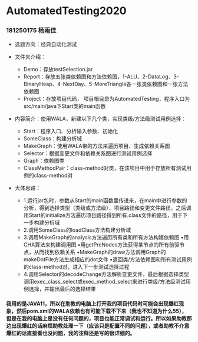# AutomatedTesting2020

### 181250175 杨雨佳

- 选题方向：经典自动化测试

- 文件夹介绍：
  - Demo：存放testSelection.jar
  - Report：存放五张类依赖图和方法依赖图，1-ALU、2-DataLog、3-BinaryHeap、4-NextDay、5-MoreTriangle各一张类依赖图和一张方法依赖图
  - Project：存放项目代码， 项目根目录为AutomatedTesting，程序入口为src/main/java下Start类的main函数

- 内容简介：使用WALA，新建以下几个类，实现类级/方法级测试用例选择：
  - Start：程序入口、分析输入参数、初始化
  - SomeClass：构建分析域
  - MakeGraph：使用WALA带的方法来遍历项目、生成依赖关系图
  - Selector：根据变更文件和依赖关系图进行测试用例选择
  - Graph：依赖图类
  - ClassMethodPair：class-method对类，在该项目中用于存放所有测试用例的class-method对

- 大体思路：
  - 1.运行jar包时，参数从Start的main函数里传进来，在main中进行参数的分析，得到选择类型（类级或方法级）、项目路径和变更文件路径，之后调用Start的initialize方法遍历项目路径得到所有.class文件的路径，用于下一步构建分析域
  - 2.调用SomeClass的loadClass方法构建分析域
  - 3.调用MakeGraph的analysis方法遍历所有类和所有方法构建依赖图
      •用CHA算法来构建调用图
      •用getPreNodes方法获得某节点的所有前驱节点，从而找到依赖关系
      •MakeGraph的draw方法调用Graph的makeDotFile方法生成相应的dot文件
      •返回类/方法依赖图和所有测试用例的class-method对，进入下一步测试选择过程
  - 4.调用Selector的decodeChange方法解析变更文件，最后根据选择类型调用exec_class_select或exec_method_select来进行类级/方法级测试用例选择，并输出最后的选择结果
  
#### 我用的是JAVA11，所以在助教的电脑上打开我的项目代码时可能会出现爆红现象，然后pom.xml的WALA依赖也有可能下载不下来（我也不知道为什么55），但是在我的电脑上是没有任何问题的，项目也能正常调试和运行。所以如果助教那边出现爆红的话麻烦助教处理一下（应该只是配置不同的问题），或者助教不介意爆红的话直接看也没问题，我的注释还是写的很详细的。
